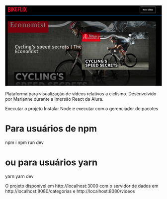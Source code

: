 ![bikeflix](bikeflix.png)

Plataforma para visualização de vídeos relativos a ciclismo.
Desenvolvido por Marianne durante a Imersão React da Alura.

Executar o projeto
Instalar Node e executar com o gerenciador de pacotes

# Para usuários de npm
npm i
npm run dev
# ou para usuários yarn
yarn
yarn dev

O projeto disponível em http://localhost:3000 com o servidor de dados em http://localhost:8080/categorias e http://localhost:8080/videos
